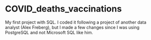# COVID_deaths_vaccinations
My first project with SQL. 
I coded it following a project of another data analyst (Alex Freberg),
but I made a few changes since I was using PostgreSQL and not Microsoft SQL like him.
